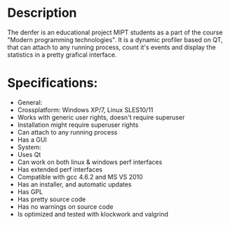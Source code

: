 
# Description
The denfer is an educational project MIPT students as a part of the course "Modern programming technologies". 
It is a dynamic profiler based on QT, that can attach to any running process, count it's events and display the
statistics in a pretty grafical interface.

# Specifications:

*  General:
 * Crossplatform: Windows XP/7, Linux SLES10/11
 * Works with generic user rights, doesn't require superuser
 * Installation might require superuser rights
 * Can attach to any running process
 * Has a GUI
*  System:
 * Uses Qt
 * Can work on both linux & windows perf interfaces
 * Has extended perf interfaces
 * Compatible with gcc 4.6.2 and MS VS 2010
 * Has an installer, and automatic updates
 * Has GPL
 * Has pretty source code
 * Has no warnings on source code
 * Is optimized and tested with klockwork and valgrind
